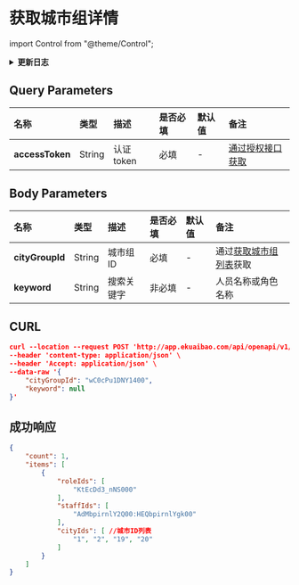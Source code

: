 # 获取城市组详情

import Control from "@theme/Control";

<Control
method="POST"
url="/api/openapi/v1/cityGroup/detail/search"
/>

<details>
  <summary><b>更新日志</b></summary>
  <div>

  [**0.7.135**](/docs/open-api/notice/update-log#07135) -> 🆕 新增了本接口。<br/>

  </div>
</details>

## Query Parameters

| 名称 | 类型 | 描述 | 是否必填 | 默认值 | 备注 |
| :--- | :--- | :--- | :--- |:--- | :--- |
| **accessToken** | String | 认证token | 必填 | - |  [通过授权接口获取](/docs/open-api/getting-started/auth) |


## Body Parameters

| 名称 | 类型 | 描述 | 是否必填 | 默认值 | 备注 |
| :--- | :--- | :--- | :--- |:--- | :--- |
| **cityGroupId** | String | 城市组ID  | 必填  | - | 通过[获取城市组列表](/docs/open-api/city/get-city-group)获取 |
| **keyword**     | String | 搜索关键字 | 非必填 | - | 人员名称或角色名称 |

## CURL
```json
curl --location --request POST 'http://app.ekuaibao.com/api/openapi/v1/cityGroup/detail/search?accessToken=FsYc5j4FlclU00' \
--header 'content-type: application/json' \
--header 'Accept: application/json' \
--data-raw '{
    "cityGroupId": "wC0cPu1DNY1400",
    "keyword": null
}'
```

## 成功响应
```json
{
    "count": 1,
    "items": [
        {
            "roleIds": [
                "KtEcDd3_nNS000"
            ],
            "staffIds": [
                "AdMbpirnlY2Q00:HEQbpirnlYgk00"
            ],
            "cityIds": [ //城市ID列表
                "1", "2", "19", "20"
            ]
        }
    ]
}
```
